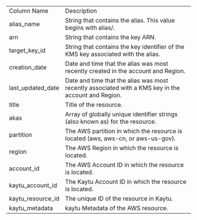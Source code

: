 <table>
	<tr><td>Column Name</td><td>Description</td></tr>
	<tr><td>alias_name</td><td>String that contains the alias. This value begins with alias/.</td></tr>
	<tr><td>arn</td><td>String that contains the key ARN.</td></tr>
	<tr><td>target_key_id</td><td>String that contains the key identifier of the KMS key associated with the alias.</td></tr>
	<tr><td>creation_date</td><td>Date and time that the alias was most recently created in the account and Region.</td></tr>
	<tr><td>last_updated_date</td><td>Date and time that the alias was most recently associated with a KMS key in the account and Region.</td></tr>
	<tr><td>title</td><td>Title of the resource.</td></tr>
	<tr><td>akas</td><td>Array of globally unique identifier strings (also known as) for the resource.</td></tr>
	<tr><td>partition</td><td>The AWS partition in which the resource is located (aws, aws-cn, or aws-us-gov).</td></tr>
	<tr><td>region</td><td>The AWS Region in which the resource is located.</td></tr>
	<tr><td>account_id</td><td>The AWS Account ID in which the resource is located.</td></tr>
	<tr><td>kaytu_account_id</td><td>The Kaytu Account ID in which the resource is located.</td></tr>
	<tr><td>kaytu_resource_id</td><td>The unique ID of the resource in Kaytu.</td></tr>
	<tr><td>kaytu_metadata</td><td>kaytu Metadata of the AWS resource.</td></tr>
</table>